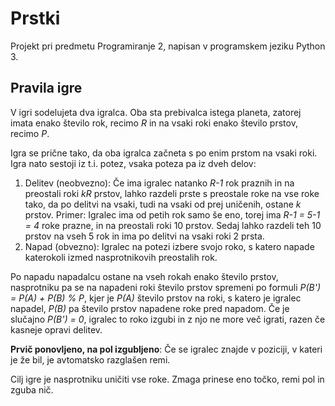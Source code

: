# Prstki

Projekt pri predmetu Programiranje 2, napisan v programskem jeziku Python 3.

## Pravila igre

V igri sodelujeta dva igralca. Oba sta prebivalca istega planeta, zatorej imata enako število rok, recimo *R* in na vsaki roki enako število prstov, recimo *P*.

Igra se prične tako, da oba igralca začneta s po enim prstom na vsaki roki. Igra nato sestoji iz t.i. potez, vsaka poteza pa iz dveh delov:

1. Delitev (neobvezno): Če ima igralec natanko *R-1* rok praznih in na preostali roki *kR* prstov, lahko razdeli prste s preostale roke na vse roke tako, da po delitvi na vsaki, tudi na vsaki od prej uničenih, ostane *k* prstov. Primer: Igralec ima od petih rok samo še eno, torej ima *R-1 = 5-1 = 4* roke prazne, in na preostali roki 10 prstov. Sedaj lahko razdeli teh 10 prstov na vseh 5 rok in ima po delitvi na vsaki roki 2 prsta.
2. Napad (obvezno): Igralec na potezi izbere svojo roko, s katero napade katerokoli izmed nasprotnikovih preostalih rok.

Po napadu napadalcu ostane na vseh rokah enako število prstov, nasprotniku pa se na napadeni roki število prstov spremeni po formuli *P(B') = P(A) + P(B) % P*, kjer je *P(A)* število prstov na roki, s katero je igralec napadel, *P(B)* pa število prstov napadene roke pred napadom. Če je slučajno *P(B') = 0*, igralec to roko izgubi in z njo ne more več igrati, razen če kasneje opravi delitev.

**Prvič ponovljeno, na pol izgubljeno**: Če se igralec znajde v poziciji, v kateri je že bil, je avtomatsko razglašen remi.

Cilj igre je nasprotniku uničiti vse roke. Zmaga prinese eno točko, remi pol in zguba nič.
